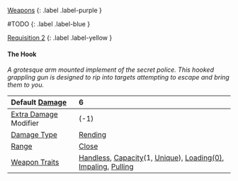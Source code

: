 
[Weapons](Game/Weapons-List)
{: .label .label-purple }

#TODO
{: .label .label-blue }

[Requisition 2](Game/Deployment#Requisition)
{: .label .label-yellow }
#### The Hook
*A grotesque arm mounted implement of the secret police. This hooked grappling gun is designed to rip into targets attempting to escape and bring them to you.*

| Default [Damage](Core/Weapons#Calculating%20Damage)       | 6                                                                                                                                                                                                                                           |
| :-------------------------------------------------------- | :------------------------------------------------------------------------------------------------------------------------------------------------------------------------------------------------------------------------------------------ |
| [Extra Damage](Game/Core/Attacks#Extra%20Damage) Modifier | (-1)                                                                                                                                                                                                                                        |
| [Damage Type](Core/Weapons#Damage%20Type)                 | [Rending](Game/Core/Injury#Rending)                                                                                                                                                                                                         |
| [Range](Core/Weapons#Range)                               | [Close](Game/Core/Movement#Close)                                                                                                                                                                                                           |
| [Weapon Traits](Core/Weapon-Traits)                       | [Handless](Game/Core/Blocks/Handless), [Capacity](Game/Core/Blocks/Capacity)(1, [Unique](Game/Munition-Details#Unique)), [Loading(0)](Game/Core/Blocks/Loading), [Impaling](Game/Core/Blocks/Impaling), [Pulling](Game/Core/Blocks/Pulling) |
